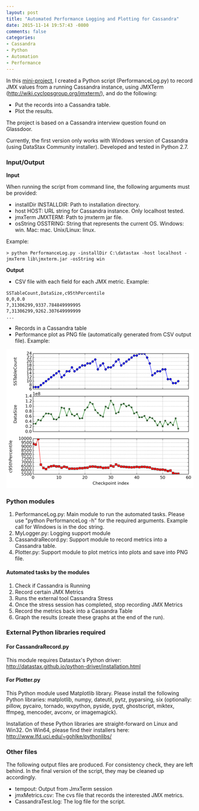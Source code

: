```yaml
---
layout: post
title: "Automated Performance Logging and Plotting for Cassandra"
date: 2015-11-14 19:57:43 -0800
comments: false
categories: 
- Cassandra 
- Python
- Automation
- Performance
---
```


In this [mini-project](https://github.com/tdongsi/python/tree/master/PerformanceLog), I created a Python script (PerformanceLog.py) to record JMX values from a running Cassandra instance, using JMXTerm (http://wiki.cyclopsgroup.org/jmxterm/), and do the following:

* Put the records into a Cassandra table.
* Plot the results.

The project is based on a Cassandra interview question found on Glassdoor.

Currently, the first version only works with Windows version of Cassandra (using DataStax Community installer). Developed and tested in Python 2.7.

<!--more-->

### Input/Output

**Input**

When running the script from command line, the following arguments must be provided:

* installDir INSTALLDIR:  Path to installation directory.
* host HOST: URL string for Cassandra instance. Only localhost tested.
* jmxTerm JMXTERM: Path to jmxterm jar file.
* osString OSSTRING: String that represents the current OS. Windows: win. Mac: mac. Unix/Linux: linux.

Example:

``` plain
> python PerformanceLog.py -installDir C:\datastax -host localhost -jmxTerm lib\jmxterm.jar -osString win
```

**Output**

* CSV file with each field for each JMX metric. Example:

``` plain CSV output
SSTableCount,DataSize,c95thPercentile
0,0,0.0
7,31306299,9337.784849999995
7,31306299,9262.307649999999
...
```

* Records in a Cassandra table
* Performance plot as PNG file (automatically generated from CSV output file). Example:

![Performance plot](/images/python/jmxMetrics.png "Performance Plot")

### Python modules
1. PerformanceLog.py: Main module to run the automated tasks. Please use "python PerformanceLog -h" for the required arguments. Example call for Windows is in the doc string.
2. MyLogger.py: Logging support module
3. CassandraRecord.py: Support module to record metrics into a Cassandra table.
4. Plotter.py: Support module to plot metrics into plots and save into PNG file.

#### Automated tasks by the modules
1. Check if Cassandra is Running
2. Record certain JMX Metrics 
3. Runs the external tool Cassandra Stress
4. Once the stress session has completed, stop recording JMX Metrics
5. Record the metrics back into a Cassandra Table
6. Graph the results (create these graphs at the end of the run).

### External Python libraries required

#### For CassandraRecord.py

This module requires Datastax's Python driver: http://datastax.github.io/python-driver/installation.html

#### For Plotter.py

This Python module used Matplotlib library. Please install the following Python libraries: matplotlib, numpy, dateutil, pytz, pyparsing, six (optionally: pillow, pycairo, tornado, wxpython, pyside, pyqt, ghostscript, miktex, ffmpeg, mencoder, avconv, or imagemagick).

Installation of these Python libraries are straight-forward on Linux and Win32. On Win64, please find their installers here: http://www.lfd.uci.edu/~gohlke/pythonlibs/


### Other files

The following output files are produced. For consistency check, they are left behind.
In the final version of the script, they may be cleaned up accordingly.

* tempout: Output from JmxTerm session
* jmxMetrics.csv: The cvs file that records the interested JMX metrics.
* CassandraTest.log: The log file for the script.